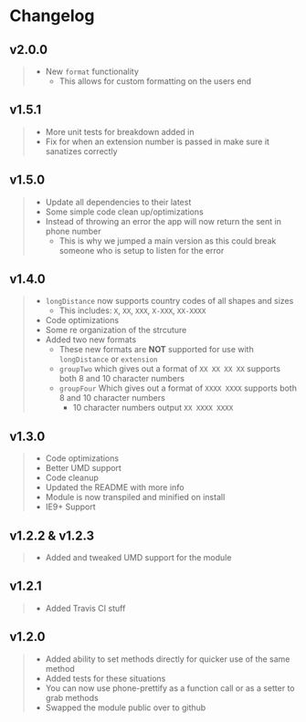 # Changelog

## v2.0.0

> - New `format` functionality
>   - This allows for custom formatting on the users end

## v1.5.1

> - More unit tests for breakdown added in
> - Fix for when an extension number is passed in make sure it sanatizes correctly

## v1.5.0

> - Update all dependencies to their latest
> - Some simple code clean up/optimizations
> - Instead of throwing an error the app will now return the sent in phone number
>   - This is why we jumped a main version as this could break someone who is setup to listen for the error

## v1.4.0

> - `longDistance` now supports country codes of all shapes and sizes
>   - This includes: `X`, `XX`, `XXX`, `X-XXX`, `XX-XXXX`
> - Code optimizations
> - Some re organization of the strcuture
> - Added two new formats
>   - These new formats are **NOT** supported for use with `longDistance` or `extension`
>   - `groupTwo` which gives out a format of `XX XX XX XX` supports both 8 and 10 character numbers
>   - `groupFour` Which gives out a format of `XXXX XXXX` supports both 8 and 10 character numbers
>     - 10 character numbers output `XX XXXX XXXX`

## v1.3.0
> - Code optimizations
> - Better UMD support
> - Code cleanup
> - Updated the README with more info
> - Module is now transpiled and minified on install
> - IE9+ Support

## v1.2.2 & v1.2.3
> - Added and tweaked UMD support for the module

## v1.2.1
> - Added Travis CI stuff

## v1.2.0
> - Added ability to set methods directly for quicker use of the same method
> - Added tests for these situations
> - You can now use phone-prettify as a function call or as a setter to grab methods
> - Swapped the module public over to github
